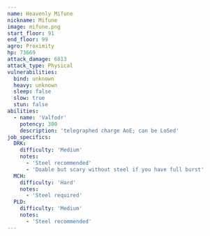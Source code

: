 ```yaml
---
name: Heavenly Mifune
nickname: Mifune
image: mifune.png
start_floor: 91
end_floor: 99
agro: Proximity
hp: 73669
attack_damage: 6813
attack_type: Physical
vulnerabilities:
  bind: unknown
  heavy: unknown
  sleep: false
  slow: true
  stun: false
abilities:
  - name: 'Valfodr'
    potency: 300
    description: 'telegraphed charge AoE; can be LoSed'
job_specifics:
  DRK:
    difficulty: 'Medium'
    notes:
      - 'Steel recommended'
      - 'Doable but scary without steel if you have full burst'
  MCH:
    difficulty: 'Hard'
    notes:
      - 'Steel required'
  PLD:
    difficulty: 'Medium'
    notes:
      - 'Steel recommended'
---
```

